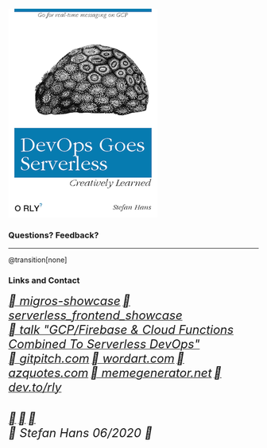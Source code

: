![thanks](presentation/assets/image/orly.png)

### Questions? Feedback?

---

@transition[none]

### Links and Contact
[<i style="font-size:24px" class="fab">&#xf09b; migros-showcase</i>](https://github.com/stefanhansatos/migros-showcase)
[<i style="font-size:24px" class="fab">&#xf09b; serverless_frontend_showcase</i>](https://github.com/stefanhans/serverless_frontend_showcase)
<br>
[<i style="font-size:24px" class="fab">&#xf09b; talk "GCP/Firebase & Cloud Functions Combined To Serverless DevOps"</i>](https://gitpitch.com/stefanhansatos/migros-showcase#/)
<br>
[<i style="font-size:24px" class="fab">&#xf268; gitpitch.com</i>](https://gitpitch.com/)
[<i style="font-size:24px" class="fab">&#xf268; wordart.com</i>](https://wordart.com/)
[<i style="font-size:24px" class="fab">&#xf268; azquotes.com</i>](https://www.azquotes.com)
[<i style="font-size:24px" class="fab">&#xf268; memegenerator.net</i>](https://memegenerator.net)
[<i style="font-size:24px" class="fab">&#xf268; dev.to/rly</i>](https://dev.to/rly)
<br>
<br>
<br>
[<i style="font-size:24px" class="fas">&#xf1fa;</i>](mailto://stefan.hans@atos.net)
[<i style="font-size:24px" class="fab">&#xf099;</i>](https://twitter.com/stefanhans65)
[<i style="font-size:24px" class="fab">&#xf08c;</i>](https://www.linkedin.com/in/stefan-hans-4545ab132/)
<br>
<i style="font-size:24px" class="fas">&#xf1f9; Stefan Hans 06/2020 </i><i> </i><i style="font-size:24px" class="fab"> &#xf25e;</i>



